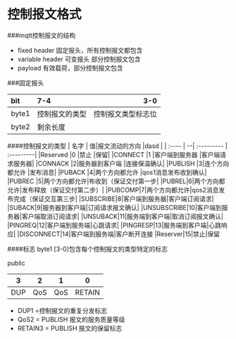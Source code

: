 


控制报文格式
=
###mqtt控制报文的结构

- fixed header 固定报头，所有控制报文都包含
- variable header 可变报头 部分控制报文包含
- payload 有效载荷，部分控制报文包含

###固定报头

|    bit       |    7-4        |3-0             |
| :----------  | :--------     |-----------:    |
|  byte1       |控制报文的类型   | 控制报文类型标志位|
|  byte2       |剩余长度                         |

####控制报文的类型
|    名字  | 值|报文流动的方向      |dasd      |
|  :----  | --|  :---------     | :---------|
|Reserved    |0 |禁止             |保留|
|CONNECT     |1 |客户端到服务器   |客户端请求服务器|
|CONNACK     |2|服务器到客户端    |连接保温确认|
|PUBLISH     |3|连个方向都允许   |发布消息|
|PUBACK      |4|两个方向都允许   |qos1消息发布收到确认|
|PUBREC  |5|两个方向都允许|布收到（保证交付第一步|
|PUBREL|6|两个方向都允许|发布释放（保证交付第二步）|
|PUBCOMP|7|两个方向都允许|qos2消息发布完成（保证交互第三步|
|SUBSCRIBE|8|客户端到服务器|客户端订阅请求|
|SUBACK|9|服务器到客户端|订阅请求报文确认|
|UNSUBSCRIBE|10|客户端到服务器|客户端取消订阅请求|
|UNSUBACK|11|服务端到客户端|取消订阅报文确认|
|PINGREQ|12|客户端到服务端|心跳请求|
|PINGRESP|13|服务端到客户端|心跳响应|
|DISCONNECT|14|客户端到服务端|客户断开连接
|Reserver|15|禁止|保留

####标志
byte1  [3-0]包含每个控制报文的类型特定的标志

public 

| 3        |     2   |     1   |    0   |
|:---:     |:-----:  |  :-----:| :----:|
|DUP|QoS|QoS|RETAIN|


-  DUP1 =控制报文的重复分发标志
-  QoS2 = PUBLISH 报文的服务质量等级
- RETAIN3 = PUBLISH 报文的保留标志

